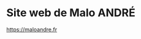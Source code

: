 # Site web de Malo ANDRÉ

<!-- https://zhiqiyu.github.io/post/fancy-github-readme/#github-pages -->

https://maloandre.fr
